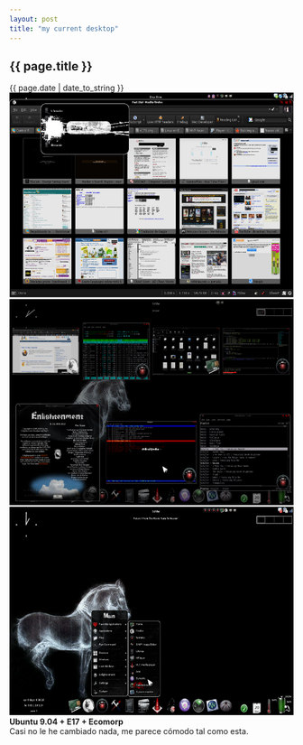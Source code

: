 ```yaml
---
layout: post
title: "my current desktop"
---
```


<h2>{{ page.title }}</h2>

<div class="publish_date">{{ page.date | date_to_string }}</div>

<div style="text-align: center;" id="img"><a href="/assets/img/5.png" target="_blank"><img style="width: 583px; height: 363px;" src="/assets/img/5.png"></a></div>
<div style="text-align: center;" id="img"><a href="/assets/img/6.png" target="_blank"><img style="width: 587px; height: 365px;" src="/assets/img/6.png"></a></div>
<div style="text-align: center;" id="img"><a href="/assets/img/7.png" target="_blank"><img style="width: 584px; height: 369px;" src="/assets/img/7.png"></a></div>

<div class="p"><strong>Ubuntu 9.04 + E17 + Ecomorp</strong>
</div>

<div class="p">Casi no le he cambiado nada, me parece cómodo tal como esta.
</div>
